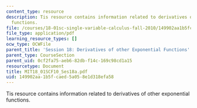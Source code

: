```yaml
---
content_type: resource
description: Tis resource contains information related to derivatives of other exponential
  functions.
file: /courses/18-01sc-single-variable-calculus-fall-2010/149902aa1b5fcaed5a058e1d318efa58_MIT18_01SCF10_Ses18a.pdf
file_type: application/pdf
learning_resource_types: []
ocw_type: OCWFile
parent_title: 'Session 18: Derivatives of other Exponential Functions'
parent_type: CourseSection
parent_uid: 0cf2fa75-aeb6-82db-f14c-169c98cd1a15
resourcetype: Document
title: MIT18_01SCF10_Ses18a.pdf
uid: 149902aa-1b5f-caed-5a05-8e1d318efa58
---
```

Tis resource contains information related to derivatives of other exponential functions.